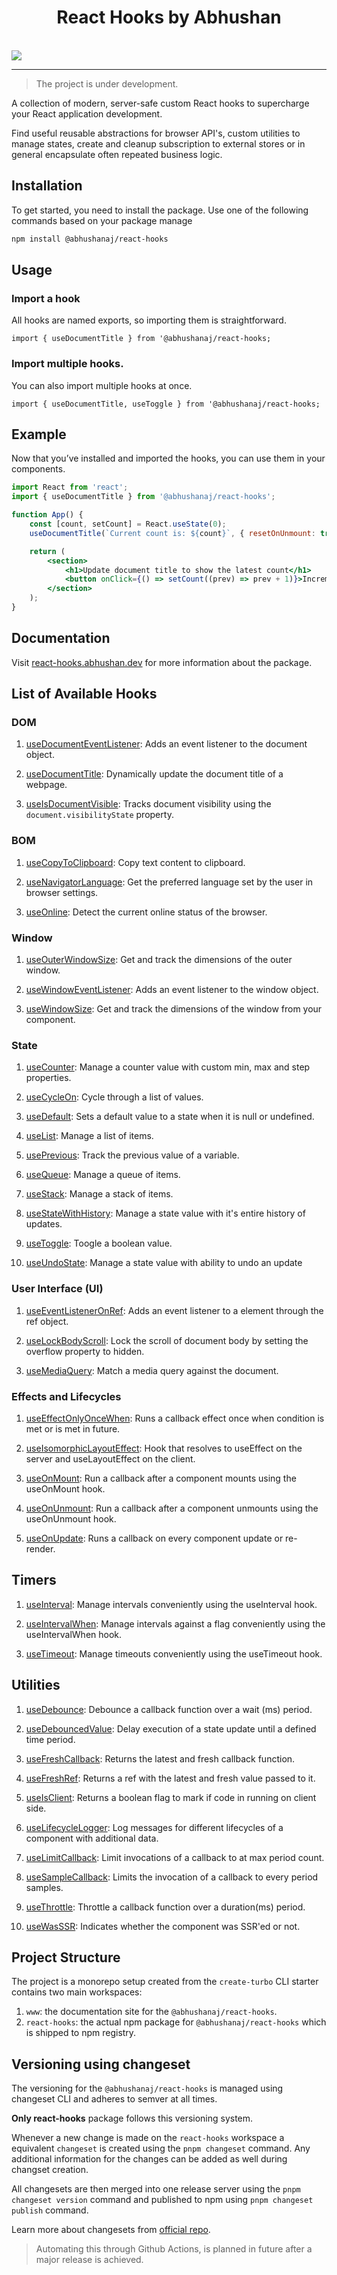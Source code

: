 <h1 align="center">React Hooks by Abhushan </h1>

</br>

<img src="./react-hooks-thumbnail.png" />

</br>

---

> The project is under development.

A collection of modern, server-safe custom React hooks to supercharge your React application development.

Find useful reusable abstractions for browser API's, custom utilities to manage states, create and cleanup subscription to external stores or in general encapsulate often repeated business logic.

## Installation

To get started, you need to install the package. Use one of the following commands based on your package manage

```bash
npm install @abhushanaj/react-hooks
```

## Usage

### Import a hook

All hooks are named exports, so importing them is straightforward.

```tsx
import { useDocumentTitle } from '@abhushanaj/react-hooks;
```

### Import multiple hooks.

You can also import multiple hooks at once.

```tsx
import { useDocumentTitle, useToggle } from '@abhushanaj/react-hooks;
```

## Example

Now that you’ve installed and imported the hooks, you can use them in your components.

```jsx
import React from 'react';
import { useDocumentTitle } from '@abhushanaj/react-hooks';

function App() {
	const [count, setCount] = React.useState(0);
	useDocumentTitle(`Current count is: ${count}`, { resetOnUnmount: true });

	return (
		<section>
			<h1>Update document title to show the latest count</h1>
			<button onClick={() => setCount((prev) => prev + 1)}>Increment Count: {count}</button>
		</section>
	);
}
```

## Documentation

Visit [react-hooks.abhushan.dev](https://react-hooks.abhushan.dev/) for more information about the package.

## List of Available Hooks

### DOM

1. [useDocumentEventListener](https://react-hooks.abhushan.dev/hooks/dom/usedocumenteventlistener/): Adds an event listener to the document object.

1. [useDocumentTitle](https://react-hooks.abhushan.dev/hooks/dom/usedocumenttitle/): Dynamically update the document title of a webpage.

1. [useIsDocumentVisible](https://react-hooks.abhushan.dev/hooks/dom/useisdocumentvisible/): Tracks document visibility using the `document.visibilityState` property.

### BOM

1. [useCopyToClipboard](https://react-hooks.abhushan.dev/hooks/bom/usecopytoclipboard/): Copy text content to clipboard.

1. [useNavigatorLanguage](https://react-hooks.abhushan.dev/hooks/bom/usenavigatorlanguage/): Get the preferred language set by the user in browser settings.

1. [useOnline](https://react-hooks.abhushan.dev/hooks/bom/useonline/): Detect the current online status of the browser.

### Window

1. [useOuterWindowSize](https://react-hooks.abhushan.dev/hooks/window/useouterwindowsize/): Get and track the dimensions of the outer window.

1. [useWindowEventListener](https://react-hooks.abhushan.dev/hooks/window/usewindoweventlistener/): Adds an event listener to the window object.

1. [useWindowSize](https://react-hooks.abhushan.dev/hooks/window/usewindowsize/): Get and track the dimensions of the window from your component.

### State

1. [useCounter](https://react-hooks.abhushan.dev/hooks/state/usecounter/): Manage a counter value with custom min, max and step properties.

1. [useCycleOn](https://react-hooks.abhushan.dev/hooks/state/usecycleon/): Cycle through a list of values.

1. [useDefault](https://react-hooks.abhushan.dev/hooks/state/usedefault/): Sets a default value to a state when it is null or undefined.

1. [useList](https://react-hooks.abhushan.dev/hooks/state/uselist/): Manage a list of items.

1. [usePrevious](https://react-hooks.abhushan.dev/hooks/state/useprevious/): Track the previous value of a variable.

1. [useQueue](https://react-hooks.abhushan.dev/hooks/state/usequeue/): Manage a queue of items.

1. [useStack](https://react-hooks.abhushan.dev/hooks/state/usestack/): Manage a stack of items.

1. [useStateWithHistory](https://react-hooks.abhushan.dev/hooks/state/usestack/): Manage a state value with it's entire history of updates.

1. [useToggle](https://react-hooks.abhushan.dev/hooks/state/usetoggle/): Toogle a boolean value.

1. [useUndoState](https://react-hooks.abhushan.dev/hooks/state/usestack/): Manage a state value with ability to undo an update

### User Interface (UI)

1. [useEventListenerOnRef](https://react-hooks.abhushan.dev/hooks/ui/useeventlisteneronref/): Adds an event listener to a element through the ref object.

1. [useLockBodyScroll](https://react-hooks.abhushan.dev/hooks/ui/uselockbodyscroll/): Lock the scroll of document body by setting the overflow property to hidden.

1. [useMediaQuery](https://react-hooks.abhushan.dev/hooks/ui/usemediaquery/): Match a media query against the document.

### Effects and Lifecycles

1. [useEffectOnlyOnceWhen](https://react-hooks.abhushan.dev/hooks/effects-and-lifecycles/useeffectonlyoncewhen/): Runs a callback effect once when condition is met or is met in future.

1. [useIsomorphicLayoutEffect](https://react-hooks.abhushan.dev/hooks/effects-and-lifecycles/useisomorphiclayout/): Hook that resolves to useEffect on the server and useLayoutEffect on the client.

1. [useOnMount](https://react-hooks.abhushan.dev/hooks/effects-and-lifecycles/useonmount/): Run a callback after a component mounts using the useOnMount hook.

1. [useOnUnmount](https://react-hooks.abhushan.dev/hooks/effects-and-lifecycles/useonunmount/): Run a callback after a component unmounts using the useOnUnmount hook.

1. [useOnUpdate](https://react-hooks.abhushan.dev/hooks/effects-and-lifecycles/useonupdate/): Runs a callback on every component update or re-render.

## Timers

1. [useInterval](https://react-hooks.abhushan.dev/hooks/timers/useinterval/): Manage intervals conveniently using the useInterval hook.

1. [useIntervalWhen](https://react-hooks.abhushan.dev/hooks/timers/useintervalwhen/): Manage intervals against a flag conveniently using the useIntervalWhen hook.

1. [useTimeout](https://react-hooks.abhushan.dev/hooks/timers/usetimeout/): Manage timeouts conveniently using the useTimeout hook.

## Utilities

1. [useDebounce](https://react-hooks.abhushan.dev/hooks/utilities/usewasssr/): Debounce a callback function over a wait (ms) period.

1. [useDebouncedValue](https://react-hooks.abhushan.dev/hooks/utilities/usedebouncedvalue/): Delay execution of a state update until a defined time period.

1. [useFreshCallback](https://react-hooks.abhushan.dev/hooks/utilities/usefreshcallback/): Returns the latest and fresh callback function.

1. [useFreshRef](https://react-hooks.abhushan.dev/hooks/utilities/usefreshref/): Returns a ref with the latest and fresh value passed to it.

1. [useIsClient](https://react-hooks.abhushan.dev/hooks/utilities/useisclient/): Returns a boolean flag to mark if code in running on client side.

1. [useLifecycleLogger](https://react-hooks.abhushan.dev/hooks/utilities/uselifecyclelogger/): Log messages for different lifecycles of a component with additional data.

1. [useLimitCallback](https://react-hooks.abhushan.dev/hooks/utilities/uselimitcallback/): Limit invocations of a callback to at max period count.

1. [useSampleCallback](https://react-hooks.abhushan.dev/hooks/utilities/usesamplecallback/): Limits the invocation of a callback to every period samples.

1. [useThrottle](https://react-hooks.abhushan.dev/hooks/utilities/usewasssr/): Throttle a callback function over a duration(ms) period.

1. [useWasSSR](https://react-hooks.abhushan.dev/hooks/utilities/usewasssr/): Indicates whether the component was SSR'ed or not.

## Project Structure

The project is a monorepo setup created from the `create-turbo` CLI starter contains two main workspaces:

1. `www`: the documentation site for the `@abhushanaj/react-hooks`.
2. `react-hooks`: the actual npm package for `@abhushanaj/react-hooks` which is shipped to npm registry.

## Versioning using changeset

The versioning for the `@abhushanaj/react-hooks` is managed using changeset CLI and adheres to semver at all times.

**Only react-hooks** package follows this versioning system.

Whenever a new change is made on the `react-hooks` workspace a equivalent `changeset` is created using the `pnpm changeset` command. Any additional information for the changes can be added as well during changset creation.

All changesets are then merged into one release server using the `pnpm changeset version` command and published to npm using `pnpm changeset publish` command.

Learn more about changesets from [official repo](https://github.com/changesets/changesets).

> Automating this through Github Actions, is planned in future after a major release is achieved.
